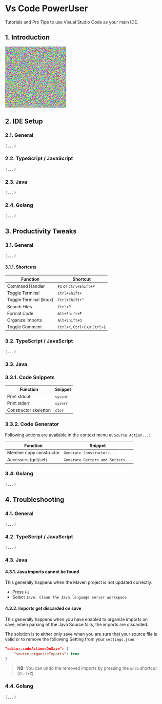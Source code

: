 # Vs Code PowerUser

Tutorials and Pro Tips to use Visual Studio Code as your main IDE.

## 1. Introduction

![Example Image](asset/test.png)

## 2. IDE Setup

### 2.1. General

`(...)`

### 2.2. TypeScript / JavaScript

`(...)`

### 2.3. Java

`(...)`

### 2.4. Golang

`(...)`

## 3. Productivity Tweaks

### 3.1. General

`(...)`

#### 3.1.1. Shortcuts

| Function                       | Shortcut                         |
|--------------------------------|----------------------------------|
| Command Handler                | `F1` or `Ctrl+Shift+P`           |
| Toggle Terminal                | `Ctrl+Shift+¨`                   |
| Toggle Terminal (linux)        | `Ctrl+Shift+^`                   |
| Search Files                   | `Ctrl+P`                         |
| Format Code                    | `Alt+Shift+F`                    |
| Organize Imports               | `Alt+Shift+O`                    |
| Toggle Comment                 | `Ctrl+K,Ctrl+C` or `Ctrl+§`      |


### 3.2. TypeScript / JavaScript

`(...)`

### 3.3. Java

### 3.3.1. Code Snippets

| Function                       | Snippet                          |
|--------------------------------|----------------------------------|
| Print stdout                   | `sysout`                         |
| Print stderr                   | `syserr`                         |
| Constructor skeletton          | `ctor`                           |

### 3.3.2. Code Generator

Following actions are available in the context menu at `Source Action...`:

| Function                       | Snippet                           |
|--------------------------------|-----------------------------------|
| Member copy constructor        | `Generate Constructors...`        |
| Accessors (get/set)            | `Generate Getters and Setters...` |


### 3.4. Golang

`(...)`

## 4. Troubleshooting

### 4.1. General

`(...)`

### 4.2. TypeScript / JavaScript

`(...)`

### 4.3. Java

#### 4.3.1. Java imports cannot be found

This generally happens when the Maven project is not updated correctly:

- Press `F1`
- Select `Java: Clean the Java language server workspace`

#### 4.3.2. Imports get discarded on save

This generally happens when you have enabled to organize imports on save, when parsing of the Java Source fails, the imports are discarded.

The solution is to either only save when you are sure that your source file is valid or to remove the following Setting from your `settings.json`:

```json
"editor.codeActionsOnSave": {
    "source.organizeImports": true
}
```

> **NB:** You can undo the removed imports by pressing the `undo` shortcut (`Ctrl+Z`)

### 4.4. Golang

`(...)`